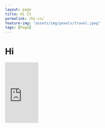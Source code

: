 ```yaml
---
layout: page
title: Hi CS
permalink: /hi-cs/
feature-img: "assets/img/pexels/travel.jpeg"
tags: [Page]
---
```

# Hi

<iframe width="110" height="200" src="https://www.myinstants.com/instant/buzzer-89244/embed/" frameborder="0" scrolling="no"></iframe>